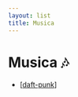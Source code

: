 ```yaml
---
layout: list
title: Musica
---
```


# Musica 🎶

* [[daft-punk]]

[//begin]: # "Autogenerated link references for markdown compatibility"
[daft-punk]: daft-punk.md "Random Access Memories dei Daft Punk"
[//end]: # "Autogenerated link references"